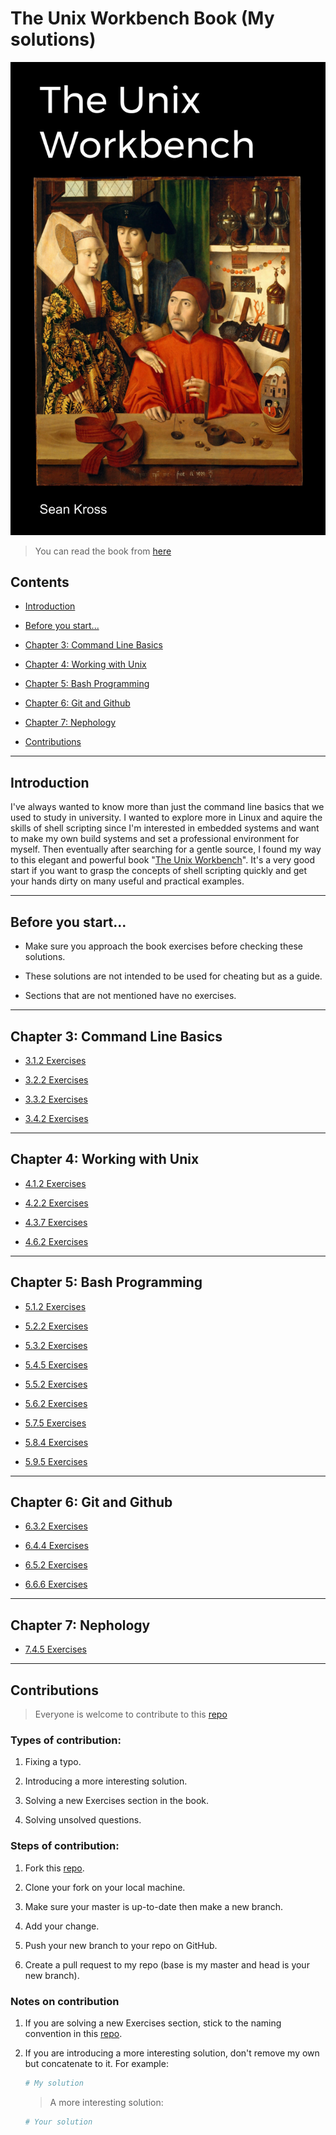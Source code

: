 # The Unix Workbench Book (My solutions)

<p align="center">
<img  src = images/cover.png>
</p>

> You can read the book from [here](https://seankross.com/the-unix-workbench/)

## Contents

- [Introduction](#introduction)

- [Before you start...](#before-you-start)

- [Chapter 3: Command Line Basics](#chapter-3-command-line-basics)

- [Chapter 4: Working with Unix](#chapter-4-working-with-unix)

- [Chapter 5: Bash Programming](#chapter-5-bash-programming)

- [Chapter 6: Git and Github](#chapter-6-git-and-github)

- [Chapter 7: Nephology](#chapter-7-nephology)

- [Contributions](#contributions)

---

## Introduction

I've always wanted to know more than just the command line 
basics that we used to study in university. I wanted to explore 
more in Linux and aquire the skills of shell scripting since I'm 
interested in embedded systems and want to make my own build 
systems and set a professional environment for myself. Then 
eventually after searching for a gentle source, I 
found my way to this elegant and powerful book "[The Unix 
Workbench](https://seankross.com/the-unix-workbench/)". It's a 
very good start if you want to grasp the 
concepts of shell scripting quickly and get your hands dirty on 
many useful and practical examples.

---

## Before you start...

- Make sure you approach the book exercises before checking these solutions.

- These solutions are not intended to be used for cheating but as a guide.

- Sections that are not mentioned have no exercises.

---

## Chapter 3: Command Line Basics

- [3.1.2 Exercises](https://github.com/SuperMoudy/Unix_Workbench_Solutions/blob/master/Ch03_Command_Line_Basics/README.md#312-exercises)

- [3.2.2 Exercises](https://github.com/SuperMoudy/Unix_Workbench_Solutions/blob/master/Ch03_Command_Line_Basics/README.md#322-exercises)

- [3.3.2 Exercises](https://github.com/SuperMoudy/Unix_Workbench_Solutions/blob/master/Ch03_Command_Line_Basics/README.md#332-exercises)

- [3.4.2 Exercises](https://github.com/SuperMoudy/Unix_Workbench_Solutions/blob/master/Ch03_Command_Line_Basics/README.md#342-exercises)

---

## Chapter 4: Working with Unix

- [4.1.2 Exercises](https://github.com/SuperMoudy/Unix_Workbench_Solutions/blob/master/Ch04_Working_with_Unix/README.md#412-exercises)

- [4.2.2 Exercises](https://github.com/SuperMoudy/Unix_Workbench_Solutions/blob/master/Ch04_Working_with_Unix/README.md#422-exercises)

- [4.3.7 Exercises](https://github.com/SuperMoudy/Unix_Workbench_Solutions/blob/master/Ch04_Working_with_Unix/README.md#437-exercises)

- [4.6.2 Exercises](https://github.com/SuperMoudy/Unix_Workbench_Solutions/blob/master/Ch04_Working_with_Unix/README.md#462-exercises)

---

## Chapter 5: Bash Programming

- [5.1.2 Exercises](https://github.com/SuperMoudy/Unix_Workbench_Solutions/blob/master/Ch05_Bash_Programming/5-1-Math.md)

- [5.2.2 Exercises](https://github.com/SuperMoudy/Unix_Workbench_Solutions/blob/master/Ch05_Bash_Programming/5-2-Variables.md)

- [5.3.2 Exercises](https://github.com/SuperMoudy/Unix_Workbench_Solutions/blob/master/Ch05_Bash_Programming/5-3-User-Input.md)

- [5.4.5 Exercises](https://github.com/SuperMoudy/Unix_Workbench_Solutions/blob/master/Ch05_Bash_Programming/5-4-Logic-and-If-Else.md)

- [5.5.2 Exercises](https://github.com/SuperMoudy/Unix_Workbench_Solutions/blob/master/Ch05_Bash_Programming/5-5-Arrays.md)

- [5.6.2 Exercises](https://github.com/SuperMoudy/Unix_Workbench_Solutions/blob/master/Ch05_Bash_Programming/5-6-Braces.md)

- [5.7.5 Exercises](https://github.com/SuperMoudy/Unix_Workbench_Solutions/blob/master/Ch05_Bash_Programming/5-7-Loops.md)

- [5.8.4 Exercises](https://github.com/SuperMoudy/Unix_Workbench_Solutions/blob/master/Ch05_Bash_Programming/5-8-Functions.md)

- [5.9.5 Exercises](https://github.com/SuperMoudy/Unix_Workbench_Solutions/blob/master/Ch05_Bash_Programming/5-9-Writing-Programs.md)

---

## Chapter 6: Git and Github

- [6.3.2 Exercises](https://github.com/SuperMoudy/Unix_Workbench_Solutions/blob/master/Ch06_Git_and_Github/6-3-Getting-Started-with-Git.md)

- [6.4.4 Exercises](https://github.com/SuperMoudy/Unix_Workbench_Solutions/blob/master/Ch06_Git_and_Github/6-4-Important-Git-Features.md)

- [6.5.2 Exercises](https://github.com/SuperMoudy/Unix_Workbench_Solutions/blob/master/Ch06_Git_and_Github/6-5-Branching.md)

- [6.6.6 Exercises](https://github.com/SuperMoudy/Unix_Workbench_Solutions/blob/master/Ch06_Git_and_Github/6-6-GitHub.md)

---

## Chapter 7: Nephology

- [7.4.5 Exercises](https://github.com/SuperMoudy/Unix_Workbench_Solutions/blob/master/Ch07_Nephology/7-4-Cloud-Computing-Basics.md)

---

## Contributions

> Everyone is welcome to contribute to this [repo](https://github.com/SuperMoudy/Unix_Workbench_Solutions)

### Types of contribution:
1. Fixing a typo.

2. Introducing a more interesting solution.

3. Solving a new Exercises section in the book.

4. Solving unsolved questions.


### Steps of contribution:
1. Fork this [repo](https://github.com/SuperMoudy/Unix_Workbench_Solutions).

2. Clone your fork on your local machine.

3. Make sure your master is up-to-date then make a new branch.

4. Add your change.

5. Push your new branch to your repo on GitHub.

6. Create a pull request to my repo (base is my master and head is your new branch).

### Notes on contribution
1. If you are solving a new Exercises section, stick to the naming convention in this [repo](https://github.com/SuperMoudy/Unix_Workbench_Solutions).

2. If you are introducing a more interesting solution, don't remove my own but concatenate to it. For example:

    ```bash
    # My solution
    ```

    > A more interesting solution:
    ```bash
    # Your solution
    ```
